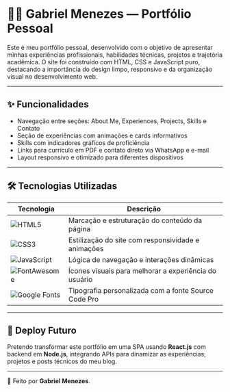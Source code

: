 # 👨‍💻 Gabriel Menezes — Portfólio Pessoal

Este é meu portfólio pessoal, desenvolvido com o objetivo de apresentar minhas experiências profissionais, habilidades técnicas, projetos e trajetória acadêmica. O site foi construído com HTML, CSS e JavaScript puro, destacando a importância do design limpo, responsivo e da organização visual no desenvolvimento web.

---

## ✨ Funcionalidades

- Navegação entre seções: About Me, Experiences, Projects, Skills e Contato
- Seção de experiências com animações e cards informativos
- Skills com indicadores gráficos de proficiência
- Links para currículo em PDF e contato direto via WhatsApp e e-mail
- Layout responsivo e otimizado para diferentes dispositivos

---

## 🛠️ Tecnologias Utilizadas

| Tecnologia | Descrição |
|------------|-----------|
| ![HTML5](https://img.shields.io/badge/HTML5-E34F26?logo=html5&logoColor=white&style=flat) | Marcação e estruturação do conteúdo da página |
| ![CSS3](https://img.shields.io/badge/CSS3-1572B6?logo=css3&logoColor=white&style=flat) | Estilização do site com responsividade e animações |
| ![JavaScript](https://img.shields.io/badge/JavaScript-F7DF1E?logo=javascript&logoColor=black&style=flat) | Lógica de navegação e interações dinâmicas |
| ![FontAwesome](https://img.shields.io/badge/FontAwesome-339AF0?logo=fontawesome&logoColor=white&style=flat) | Ícones visuais para melhorar a experiência do usuário |
| ![Google Fonts](https://img.shields.io/badge/Google%20Fonts-4285F4?logo=googlefonts&logoColor=white&style=flat) | Tipografia personalizada com a fonte Source Code Pro |

---

## 🚀 Deploy Futuro

Pretendo transformar este portfólio em uma SPA usando **React.js** com backend em **Node.js**, integrando APIs para dinamizar as experiências, projetos e posts técnicos do meu blog.

---

🧠 Feito por **Gabriel Menezes**.
